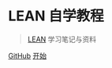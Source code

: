 # LEAN 自学教程

> [LEAN](https://leanprover.github.io/) 学习笔记与资料

[GitHub](https://github.com/RexWzh/LeanTutorials)
[开始](README.md)
